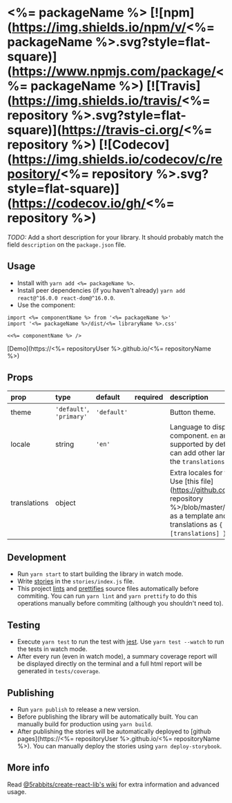 # <%= packageName %> [![npm](https://img.shields.io/npm/v/<%= packageName %>.svg?style=flat-square)](https://www.npmjs.com/package/<%= packageName %>) [![Travis](https://img.shields.io/travis/<%= repository %>.svg?style=flat-square)](https://travis-ci.org/<%= repository %>) [![Codecov](https://img.shields.io/codecov/c/repository/<%= repository %>.svg?style=flat-square)](https://codecov.io/gh/<%= repository %>)

_TODO:_ Add a short description for your library. It should probably match the field `description` on the `package.json` file.

## Usage

* Install with `yarn add <%= packageName %>`.
* Install peer dependencies (if you haven't already) `yarn add react@^16.0.0 react-dom@^16.0.0`.
* Use the component:

```es6
import <%= componentName %> from '<%= packageName %>'
import '<%= packageName %>/dist/<%= libraryName %>.css'

<<%= componentName %> />
```

[Demo](https://<%= repositoryUser %>.github.io/<%= repositoryName %>)

## Props

| prop         | type                     | default     | required | description                                                                                                                                                                                       |
| :----------- | :----------------------- | :---------- | :------- | :------------------------------------------------------------------------------------------------------------------------------------------------------------------------------------------------ |
| theme        | `'default'`, `'primary'` | `'default'` |          | Button theme.                                                                                                                                                                                     |
| locale       | string                   | `'en'`      |          | Language to display the component. `en` and `es` are supported by default, but you can add other languages using the `translations` prop.                                                         |
| translations | object                   |             |          | Extra locales for the component. Use [this file](https://github.com/<%= repository %>/blob/master/src/locale/en.js) as a template and pass the translations as `{ [locale]: [translations] }`. |

## Development

* Run `yarn start` to start building the library in watch mode.
* Write [stories](https://storybook.js.org) in the `stories/index.js` file.
* This project [lints](https://eslint.org/) and [prettifies](https://prettier.io) source files automatically before commiting. You can run `yarn lint` and `yarn prettify` to do this operations manually before commiting (although you shouldn't need to).

## Testing

* Execute `yarn test` to run the test with [jest](https://facebook.github.io/jest/). Use `yarn test --watch` to run the tests in watch mode.
* After every run (even in watch mode), a summary coverage report will be displayed directly on the terminal and a full html report will be generated in `tests/coverage`.

## Publishing

* Run `yarn publish` to release a new version.
* Before publishing the library will be automatically built. You can manually build for production using `yarn build`.
* After publishing the stories will be automatically deployed to [github pages](https://<%= repositoryUser %>.github.io/<%= repositoryName %>). You can manually deploy the stories using `yarn deploy-storybook`.

## More info

Read [@5rabbits/create-react-lib's wiki](https://github.com/5rabbits/create-react-lib/wiki) for extra information and advanced usage.
